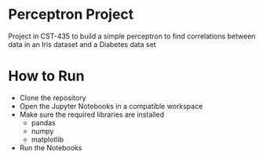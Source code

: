 # Perceptron Project
Project in CST-435 to build a simple perceptron to find correlations between data in an Iris dataset and a Diabetes data set

# How to Run
- Clone the repository
- Open the Jupyter Notebooks in a compatible workspace
- Make sure the required libraries are installed
  - pandas
  - numpy
  - matplotlib
- Run the Notebooks